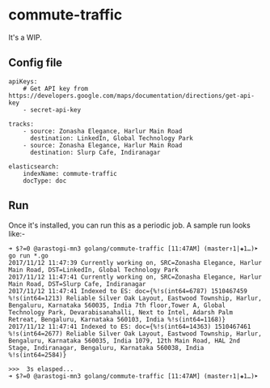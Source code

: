 # commute-traffic

It's a WIP.

## Config file

	apiKeys:
		# Get API key from https://developers.google.com/maps/documentation/directions/get-api-key
		- secret-api-key

	tracks:
		- source: Zonasha Elegance, Harlur Main Road
		  destination: LinkedIn, Global Technology Park
		- source: Zonasha Elegance, Harlur Main Road
		  destination: Slurp Cafe, Indiranagar

	elasticsearch:
		indexName: commute-traffic
		docType: doc

## Run

Once it's installed, you can run this as a periodic job. A sample run looks like:-

	➜ $?=0 @arastogi-mn3 golang/commute-traffic [11:47AM] (master↑1|✚1…)➤ go run *.go
	2017/11/12 11:47:39 Currently working on, SRC=Zonasha Elegance, Harlur Main Road, DST=LinkedIn, Global Technology Park
	2017/11/12 11:47:41 Currently working on, SRC=Zonasha Elegance, Harlur Main Road, DST=Slurp Cafe, Indiranagar
	2017/11/12 11:47:41 Indexed to ES: doc={%!s(int64=6787) 1510467459 %!s(int64=1213) Reliable Silver Oak Layout, Eastwood Township, Harlur, Bengaluru, Karnataka 560035, India 7th floor,Tower A, Global Technology Park, Devarabisanahalli, Next to Intel, Adarsh Palm Retreat, Bengaluru, Karnataka 560103, India %!s(int64=1168)}
	2017/11/12 11:47:41 Indexed to ES: doc={%!s(int64=14363) 1510467461 %!s(int64=2677) Reliable Silver Oak Layout, Eastwood Township, Harlur, Bengaluru, Karnataka 560035, India 1079, 12th Main Road, HAL 2nd Stage, Indiranagar, Bengaluru, Karnataka 560038, India %!s(int64=2584)}

	>>>  3s elasped...
	➜ $?=0 @arastogi-mn3 golang/commute-traffic [11:47AM] (master↑1|✚1…)➤
